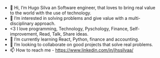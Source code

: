 - 👋 Hi, I’m Hugo Silva an Software engineer, that loves to bring real value to the world with the use of technology.
- 👀 I’m interested in solving problems and give value with a multi-disciplinary approach. 
- <3 I love programming, Technology, Pyschology, Finance, Self-improvement, Read, Talk, Share ideas.
- 🌱 I’m currently learning React, Python, finance and accounting.
- 💞️ I’m looking to collaborate on good projects that solve real problems.
- 📫 How to reach me - https://www.linkedin.com/in/jhssilvaa/

<!---
jhssilva/jhssilva is a ✨ special ✨ repository because its `README.md` (this file) appears on your GitHub profile.
You can click the Preview link to take a look at your changes.
--->
